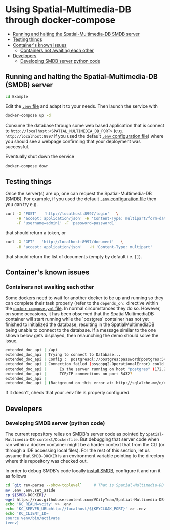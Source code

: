 # Using Spatial-Multimedia-DB through docker-compose

<!-- TOC -->

- [Running and halting the Spatial-Multimedia-DB SMDB server](#running-and-halting-the-spatial-multimedia-db-smdb-server)
- [Testing things](#testing-things)
- [Container's known issues](#containers-known-issues)
  - [Containers not awaiting each other](#containers-not-awaiting-each-other)
- [Developers](#developers)
  - [Developing SMDB server python code](#developing-smdb-server-python-code)

<!-- /TOC -->

## Running and halting the Spatial-Multimedia-DB (SMDB) server
```bash
cd Example
```

Edit the [`.env` file](.env) and adapt it to your needs.
Then launch the service with

```bash
docker-compose up -d
```

Consume the database through some web based application that is connect to 
`http://localhost:<SPATIAL_MULTIMEDIA_DB_PORT>` (e.g. `http://localhost:8997` 
if you used the default [`.env` configuration file](./.env)) where you should 
see a webpage confirming that your deployment was successful.

Eventually shut down the service
```bash
docker-compose down
```

## Testing things
Once the server(s) are up, one can request the Spatial-Multimedia-DB (SMDB).
For example, if you used the default [`.env` configuration file](./.env) then
you can try e.g.

```bash
curl -X 'POST'   'http://localhost:8997/login'   \
     -H 'accept: application/json' -H 'Content-Type: multipart/form-data'  \
     -F 'username=admin1' -F 'password=password1'
```

that should return a token, or

```bash
curl -X 'GET'   'http://localhost:8997/document'   \
     -H 'accept: application/json'   -H 'Content-Type: multipart'
```

that should return the list of documents (empty by default i.e. `[]`).

## Container's known issues 

### Containers not awaiting each other

Some dockers need to wait for another docker to be up and running so they
can complete their task properly (refer to the `depends_on:` directive
within the [`docker-compose.yml` file](./`docker-compose.yml). In normal
circumstances they do so. 
However, on some occasions, it has been observed that the SpatialMultimediaDB
container will start running while the `postgres` container has not yet finished
to initialized the database, resulting in the SpatialMultimediaDB being unable
to connect to the database. If a message similar to the one shown below gets
displayed, then relaunching the demo should solve the issue. 

```bash
extended_doc_api | /api
extended_doc_api | Trying to connect to Database...
extended_doc_api | Config :  postgresql://postgres:password@postgres:5432/extendedDoc
extended_doc_api | Connection failed (psycopg2.OperationalError) could not connect to server: Connection refused
extended_doc_api |      Is the server running on host "postgres" (172.22.0.2) and accepting
extended_doc_api |      TCP/IP connections on port 5432?
extended_doc_api | 
extended_doc_api | (Background on this error at: http://sqlalche.me/e/e3q8)
```

If it doesn't, check that your .env file is properly configured.

## Developers

### Developing SMDB server (python code)

The current repository relies on SMDB's server code as pointed by 
`Spatial-Multimedia-DB-context/Dockerfile`. But debugging that server code when 
ran within a docker container might be a harder context that from the CLI (or
through a IDE accessing local files). For the rest of this section, let us
assume that `SMDB-DOCKER` is an environment variable pointing to the directory
where this repository was checked out.

In order to debug SMDB's code locally 
[install SMDB](https://github.com/VCityTeam/Spatial-Multimedia-DB/blob/master/doc/Install.md#manual-install), configure it and run it as follows 

```bash
cd `git rev-parse --show-toplevel`     # That is Spatial-Multimedia-DB dir
mv .env .env.set_aside
cp ${SMDB-DOCKER}/
wget https://raw.githubusercontent.com/VCityTeam/Spatial-Multimedia-DB-docker/master/Example/.env
echo 'KC_REALM=vcity' >> .env
echo 'KC_SERVER_URL=http://localhost/${KEYCLOAK_PORT}' >> .env
echo 'KC_CLIENT_ID=
source venv/bin/activate
(venv) 

```